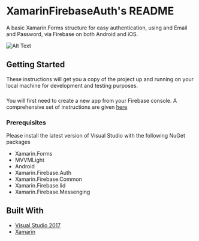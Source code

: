 # XamarinFirebaseAuth's README

A basic Xamarin.Forms structure for easy authentication, using and Email and Password, via Firebase on both Android and iOS.

![Alt Text](https://github.com/yasthil/XamarinFirebaseAuth/blob/develop/XamarinFirebaseAuth/Misc/XamarinFirebaseAuthScreenGrab.gif)

## Getting Started

These instructions will get you a copy of the project up and running on your local machine for development and testing purposes.
###
You will first need to create a new app from your Firebase console. A comprehensive set of instructions are given   [here](https://components.xamarin.com/gettingstarted/firebase-auth)

### Prerequisites

Please install the latest version of Visual Studio with the following NuGet packages

* Xamarin.Forms
* MVVMLight
* Android
* Xamarin.Firebase.Auth
* Xamarin.Firebase.Common
* Xamarin.Firebase.lid
* Xamarin.Firebase.Messenging

## Built With
* [Visual Studio 2017](https://www.visualstudio.com/vs/)
* [Xamarin](https://www.xamarin.com/)

